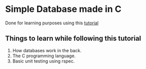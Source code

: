 # Simple Database made in C
Done for learning purposes using this [tutorial](https://cstack.github.io/db_tutorial)

## Things to learn while following this tutorial
1. How databases work in the back.
2. The C programming language.
2. Basic unit testing using rspec.
